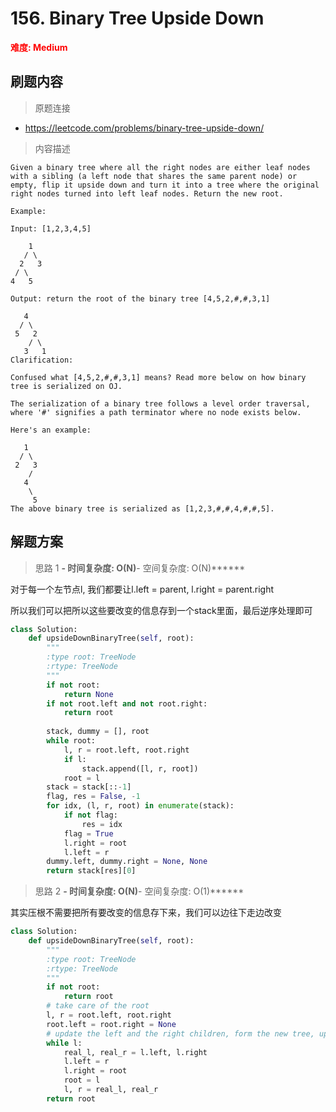 # 156. Binary Tree Upside Down

**<font color=red>难度: Medium</font>**

## 刷题内容

> 原题连接

* https://leetcode.com/problems/binary-tree-upside-down/

> 内容描述

```
Given a binary tree where all the right nodes are either leaf nodes with a sibling (a left node that shares the same parent node) or empty, flip it upside down and turn it into a tree where the original right nodes turned into left leaf nodes. Return the new root.

Example:

Input: [1,2,3,4,5]

    1
   / \
  2   3
 / \
4   5

Output: return the root of the binary tree [4,5,2,#,#,3,1]

   4
  / \
 5   2
    / \
   3   1  
Clarification:

Confused what [4,5,2,#,#,3,1] means? Read more below on how binary tree is serialized on OJ.

The serialization of a binary tree follows a level order traversal, where '#' signifies a path terminator where no node exists below.

Here's an example:

   1
  / \
 2   3
    /
   4
    \
     5
The above binary tree is serialized as [1,2,3,#,#,4,#,#,5].
```

## 解题方案

> 思路 1
******- 时间复杂度: O(N)******- 空间复杂度: O(N)******

对于每一个左节点l, 我们都要让l.left = parent, l.right = parent.right

所以我们可以把所以这些要改变的信息存到一个stack里面，最后逆序处理即可


```python
class Solution:
    def upsideDownBinaryTree(self, root):
        """
        :type root: TreeNode
        :rtype: TreeNode
        """
        if not root:
            return None
        if not root.left and not root.right:
            return root
        
        stack, dummy = [], root
        while root:
            l, r = root.left, root.right
            if l:
                stack.append([l, r, root])
            root = l
        stack = stack[::-1]
        flag, res = False, -1
        for idx, (l, r, root) in enumerate(stack):
            if not flag:
                res = idx
            flag = True
            l.right = root
            l.left = r
        dummy.left, dummy.right = None, None
        return stack[res][0]
```





> 思路 2
******- 时间复杂度: O(N)******- 空间复杂度: O(1)******


其实压根不需要把所有要改变的信息存下来，我们可以边往下走边改变

```python
class Solution:
    def upsideDownBinaryTree(self, root):
        """
        :type root: TreeNode
        :rtype: TreeNode
        """
        if not root:
            return root
        # take care of the root
        l, r = root.left, root.right
        root.left = root.right = None
        # update the left and the right children, form the new tree, update root
        while l:
            real_l, real_r = l.left, l.right
            l.left = r
            l.right = root
            root = l
            l, r = real_l, real_r
        return root
```


































